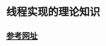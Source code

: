 # 线程实现的理论知识

## [参考网址](https://www.cnblogs.com/Roboduster/p/16622413.html#1--%E7%94%A8%E6%88%B7%E7%BA%A7%E7%BA%BF%E7%A8%8B)

